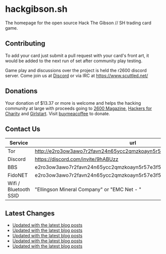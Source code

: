 # hackgibson.sh
The homepage for the open source Hack The Gibson // SH trading card game.


## Contributing

To add your card just submit a pull request with your card's front art, it would be added to the next run of set after community play testing.

Game play and discussions over the project is held the r2600 discord server. Come join us at [Discord](https://discord.com/invite/9hABUzz) or via IRC at https://www.scuttled.net/


## Donations

Your donation of $13.37 or more is welcome and helps the hacking community at large with proceeds going to [2600 Magazine](https://2600.com/), [Hackers for Charity](https://hackersforcharity.org) and [Girlstart](https://girlstart.org).  Visit [buymeacoffee](https://www.buymeacoffee.com/hackgibson.sh) to donate.


## Contact Us

Service | url
-|-
Tor | http://e2ro3ow3awo7r2favn24n65ycc2qmzkoayn5r57e3f56nvjwdcgg32ad.onion
Discord | https://discord.com/invite/9hABUzz
BBS | e2ro3ow3awo7r2favn24n65ycc2qmzkoayn5r57e3f56nvjwdcgg32ad.onion:23
FidoNET | e2ro3ow3awo7r2favn24n65ycc2qmzkoayn5r57e3f56nvjwdcgg32ad.onion:24554
Wifi / Bluetooth SSID | "Ellingson Mineral Company" or "EMC Net - <fidonet address>"

## Latest Changes
<!-- BLOG-POST-LIST:START -->
- [Updated with the latest blog posts](https://github.com/DFW2600/hackgibson.sh/commit/902d89856af7081c5dcfcede62e61acaf489a1fd)
- [Updated with the latest blog posts](https://github.com/DFW2600/hackgibson.sh/commit/c97093b8135aa6ad5edd099aa7b9a5071bcf4753)
- [Updated with the latest blog posts](https://github.com/DFW2600/hackgibson.sh/commit/e87a9c91401c64127109690e3f54264d71593ce5)
- [Updated with the latest blog posts](https://github.com/DFW2600/hackgibson.sh/commit/a4d716e19960016e8722f62a0851e07e80b4cdc3)
- [Updated with the latest blog posts](https://github.com/DFW2600/hackgibson.sh/commit/e19936399305f690c5d6ae781a34a886d1c690aa)
<!-- BLOG-POST-LIST:END -->
